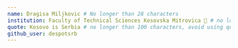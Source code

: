 ```yaml
---
name: Dragisa Miljkovic # No longer than 28 characters
institution: Faculty of Technical Sciences Kosovska Mitrovica 🚩 # no longer than 58 characters
quote: Kosovo is Serbia # no longer than 100 characters, avoid using quotes(") to guarantee the format remains the same.
github_user: despotsrb
---
```


